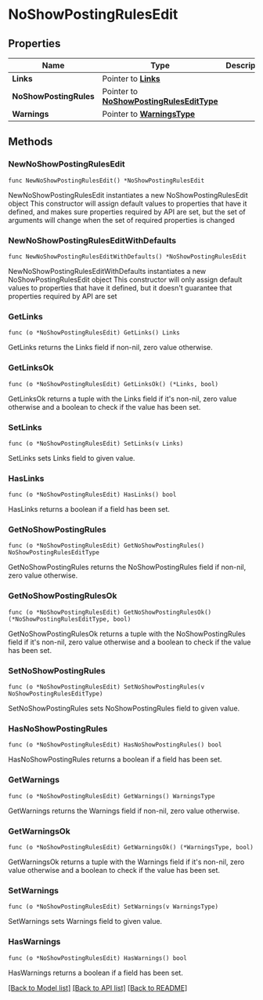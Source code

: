 # NoShowPostingRulesEdit

## Properties

Name | Type | Description | Notes
------------ | ------------- | ------------- | -------------
**Links** | Pointer to [**Links**](Links.md) |  | [optional] 
**NoShowPostingRules** | Pointer to [**NoShowPostingRulesEditType**](NoShowPostingRulesEditType.md) |  | [optional] 
**Warnings** | Pointer to [**WarningsType**](WarningsType.md) |  | [optional] 

## Methods

### NewNoShowPostingRulesEdit

`func NewNoShowPostingRulesEdit() *NoShowPostingRulesEdit`

NewNoShowPostingRulesEdit instantiates a new NoShowPostingRulesEdit object
This constructor will assign default values to properties that have it defined,
and makes sure properties required by API are set, but the set of arguments
will change when the set of required properties is changed

### NewNoShowPostingRulesEditWithDefaults

`func NewNoShowPostingRulesEditWithDefaults() *NoShowPostingRulesEdit`

NewNoShowPostingRulesEditWithDefaults instantiates a new NoShowPostingRulesEdit object
This constructor will only assign default values to properties that have it defined,
but it doesn't guarantee that properties required by API are set

### GetLinks

`func (o *NoShowPostingRulesEdit) GetLinks() Links`

GetLinks returns the Links field if non-nil, zero value otherwise.

### GetLinksOk

`func (o *NoShowPostingRulesEdit) GetLinksOk() (*Links, bool)`

GetLinksOk returns a tuple with the Links field if it's non-nil, zero value otherwise
and a boolean to check if the value has been set.

### SetLinks

`func (o *NoShowPostingRulesEdit) SetLinks(v Links)`

SetLinks sets Links field to given value.

### HasLinks

`func (o *NoShowPostingRulesEdit) HasLinks() bool`

HasLinks returns a boolean if a field has been set.

### GetNoShowPostingRules

`func (o *NoShowPostingRulesEdit) GetNoShowPostingRules() NoShowPostingRulesEditType`

GetNoShowPostingRules returns the NoShowPostingRules field if non-nil, zero value otherwise.

### GetNoShowPostingRulesOk

`func (o *NoShowPostingRulesEdit) GetNoShowPostingRulesOk() (*NoShowPostingRulesEditType, bool)`

GetNoShowPostingRulesOk returns a tuple with the NoShowPostingRules field if it's non-nil, zero value otherwise
and a boolean to check if the value has been set.

### SetNoShowPostingRules

`func (o *NoShowPostingRulesEdit) SetNoShowPostingRules(v NoShowPostingRulesEditType)`

SetNoShowPostingRules sets NoShowPostingRules field to given value.

### HasNoShowPostingRules

`func (o *NoShowPostingRulesEdit) HasNoShowPostingRules() bool`

HasNoShowPostingRules returns a boolean if a field has been set.

### GetWarnings

`func (o *NoShowPostingRulesEdit) GetWarnings() WarningsType`

GetWarnings returns the Warnings field if non-nil, zero value otherwise.

### GetWarningsOk

`func (o *NoShowPostingRulesEdit) GetWarningsOk() (*WarningsType, bool)`

GetWarningsOk returns a tuple with the Warnings field if it's non-nil, zero value otherwise
and a boolean to check if the value has been set.

### SetWarnings

`func (o *NoShowPostingRulesEdit) SetWarnings(v WarningsType)`

SetWarnings sets Warnings field to given value.

### HasWarnings

`func (o *NoShowPostingRulesEdit) HasWarnings() bool`

HasWarnings returns a boolean if a field has been set.


[[Back to Model list]](../README.md#documentation-for-models) [[Back to API list]](../README.md#documentation-for-api-endpoints) [[Back to README]](../README.md)


